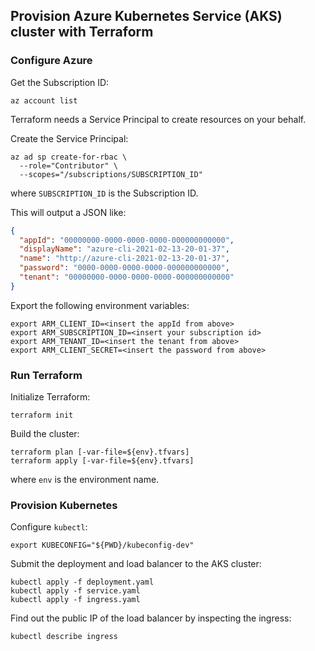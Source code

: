 ## Provision Azure Kubernetes Service (AKS) cluster with Terraform

### Configure Azure

Get the Subscription ID:
````
az account list
````

Terraform needs a Service Principal to create resources on your behalf. 

Create the Service Principal:
````
az ad sp create-for-rbac \
  --role="Contributor" \
  --scopes="/subscriptions/SUBSCRIPTION_ID"
````
where `SUBSCRIPTION_ID` is the Subscription ID.

This will output a JSON like:
````json
{
  "appId": "00000000-0000-0000-0000-000000000000",
  "displayName": "azure-cli-2021-02-13-20-01-37",
  "name": "http://azure-cli-2021-02-13-20-01-37",
  "password": "0000-0000-0000-0000-000000000000",
  "tenant": "00000000-0000-0000-0000-000000000000"
}
````

Export the following environment variables:
````
export ARM_CLIENT_ID=<insert the appId from above>
export ARM_SUBSCRIPTION_ID=<insert your subscription id>
export ARM_TENANT_ID=<insert the tenant from above>
export ARM_CLIENT_SECRET=<insert the password from above>
````

### Run Terraform

Initialize Terraform:
````
terraform init
````

Build the cluster:
````
terraform plan [-var-file=${env}.tfvars]
terraform apply [-var-file=${env}.tfvars]
````
where `env` is the environment name.

### Provision Kubernetes

Configure `kubectl`:
````
export KUBECONFIG="${PWD}/kubeconfig-dev"
````

Submit the deployment and load balancer to the AKS cluster:
````
kubectl apply -f deployment.yaml
kubectl apply -f service.yaml
kubectl apply -f ingress.yaml
````

Find out the public IP of the load balancer by inspecting the ingress:
````
kubectl describe ingress
````
